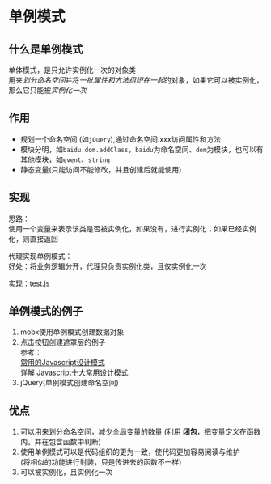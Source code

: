 # 单例模式

## 什么是单例模式 
单体模式，是只允许实例化一次的对象类   
用来*划分命名空间*并将*一批属性和方法组织在一起*的对象，如果它可以被实例化，那么它只能被*实例化一次*   

## 作用   
* 规划一个命名空间 (如`jQuery`),通过命名空间.xxx访问属性和方法     
* 模块分明，如`baidu.dom.addClass`，`baidu`为命名空间、`dom`为模块，也可以有其他模块，如`event`、`string`  
* 静态变量(只能访问不能修改，并且创建后就能使用)   

## 实现 
思路：  
使用一个变量来表示该类是否被实例化，如果没有，进行实例化；如果已经实例化，则直接返回  

代理实现单例模式：   
好处：将业务逻辑分开，代理只负责实例化类，且仅实例化一次

实现：[test.js](./test.js)
    



## 单例模式的例子  
1. mobx使用单例模式创建数据对象  
2. 点击按钮创建遮罩层的例子   
   参考：   
   [常用的Javascript设计模式](http://blog.jobbole.com/29454/)  
   [详解 Javascript十大常用设计模式](https://juejin.im/entry/58c280b1da2f600d8725b887)
3. jQuery(单例模式创建命名空间)  


## 优点  
1. 可以用来划分命名空间，减少全局变量的数量  (利用 **闭包**，把变量定义在函数内，并在包含函数中判断)  
2.  使用单例模式可以是代码组织的更为一致，使代码更加容易阅读与维护  
(将相似的功能进行封装，只是传进去的函数不一样)  
3. 可以被实例化，且实例化一次  

 
